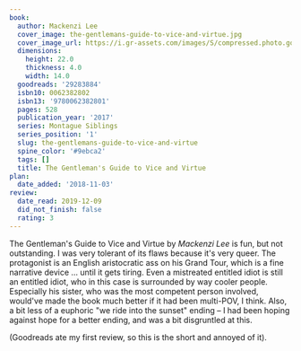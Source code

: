 ```yaml
---
book:
  author: Mackenzi Lee
  cover_image: the-gentlemans-guide-to-vice-and-virtue.jpg
  cover_image_url: https://i.gr-assets.com/images/S/compressed.photo.goodreads.com/books/1492601464l/29283884._SX98_.jpg
  dimensions:
    height: 22.0
    thickness: 4.0
    width: 14.0
  goodreads: '29283884'
  isbn10: 0062382802
  isbn13: '9780062382801'
  pages: 528
  publication_year: '2017'
  series: Montague Siblings
  series_position: '1'
  slug: the-gentlemans-guide-to-vice-and-virtue
  spine_color: '#9ebca2'
  tags: []
  title: The Gentleman's Guide to Vice and Virtue
plan:
  date_added: '2018-11-03'
review:
  date_read: 2019-12-09
  did_not_finish: false
  rating: 3
---
```


The Gentleman's Guide to Vice and Virtue by *Mackenzi Lee* is fun, but not outstanding. I was very tolerant of its flaws because it's very queer.
The protagonist is an English aristocratic ass on his Grand Tour, which is a fine narrative device … until it gets tiring. Even a mistreated entitled idiot is still an entitled idiot, who in this case is surrounded by way cooler people. Especially his sister, who was the most competent person involved, would've made the book much better if it had been multi-POV, I think. Also, a bit less of a euphoric "we ride into the sunset" ending – I had been hoping against hope for a better ending, and was a bit disgruntled at this.

(Goodreads ate my first review, so this is the short and annoyed of it).
